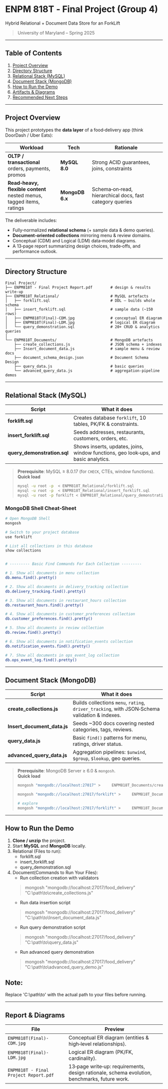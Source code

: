 # ENPM 818T ‑ Final Project (Group 4) 
Hybrid Relational + Document Data Store for an ForkLift
> University of Maryland – Spring 2025  

---

## Table of Contents
1. [Project Overview](#project-overview)  
2. [Directory Structure](#directory-structure)  
3. [Relational Stack (MySQL)](#relational-stack-mysql)  
4. [Document Stack (MongoDB)](#document-stack-mongodb)  
5. [How to Run the Demo](#how-to-run-the-demo)  
6. [Artifacts & Diagrams](#artifacts--diagrams)  
7. [Recommended Next Steps](#recommended-next-steps)

---

## Project Overview
This project prototypes the **data layer** of a food‑delivery app (think DoorDash / Uber Eats):

| Workload | Tech | Rationale |
|----------|------|-----------|
| **OLTP / transactional**<br>orders, payments, promos | **MySQL 8.0** | Strong ACID guarantees, joins, constraints |
| **Read‑heavy, flexible content**<br>nested menus, tagged items, ratings | **MongoDB 6.x** | Schema‑on‑read, hierarchical docs, fast category queries |

The deliverable includes:
* Fully‑normalized **relational schema** (+ sample data & demo queries).  
* **Document‑oriented collections** mirroring menu & review domains.  
* Conceptual (CDM) and Logical (LDM) data‑model diagrams.  
* A 13‑page report summarizing design choices, trade‑offs, and performance outlook.

---

## Directory Structure
```
Final Project/
├── ENPM818T - Final Project Report.pdf        # design & results write‑up
├── ENPM818T_Relational/                       # MySQL artefacts
│   ├── forklift.sql                           # DDL – builds whole schema
│   ├── insert_forklift.sql                    # sample data (~150 rows)
│   ├── ENPM818T(Final)-CDM.jpg                # conceptual ER diagram
│   ├── ENPM818T(Final)-LDM.jpg                # logical ER diagram
│   └── query_demonstration.sql                # 20+ CRUD & analytics queries
│            
└── ENPM818T_Documents/                        # MongoDB artefacts
    ├── create_collections.js                  # JSON schema + indexes
    ├── Insert_document_data.js                # sample menu & review docs
    ├── document_schema_design.json            # Document Schema Design
    ├── query_data.js                          # basic queries
    └── advanced_query_data.js                 # aggregation‑pipeline demos
```

---

## Relational Stack (MySQL)

| Script | What it does |
|--------|--------------|
| **forklift.sql** | Creates database `forklift`, 10 tables, PK/FK & constraints. |
| **insert_forklift.sql** | Seeds addresses, restaurants, customers, orders, etc. |
| **query_demonstration.sql** | Shows inserts, updates, joins, window functions, geo look‑ups, and basic analytics. |

> **Prerequisite**: MySQL ≥ 8.0.17 (for `CHECK`, CTEs, window functions).  
> **Quick load**  
> ```bash
> mysql -u root -p  < ENPM818T_Relational/forklift.sql
> mysql -u root -p  < ENPM818T_Relational/insert_forklift.sql
> mysql -u root -p forklift < ENPM818T_Relational/query_demonstration.sql
> ```
### MongoDB Shell Cheat‑Sheet

```bash
# Open MongoDB Shell
mongosh

# Switch to your project database
use forklift

# List all collections in this database
show collections


# --------- Basic Find Commands For Each Collection ---------

# 1. Show all documents in menu collection
db.menu.find().pretty()

# 2. Show all documents in delivery_tracking collection
db.delivery_tracking.find().pretty()

# 3. Show all documents in restaurant_hours collection
db.restaurant_hours.find().pretty()

# 4. Show all documents in customer_preferences collection
db.customer_preferences.find().pretty()

# 5. Show all documents in review collection
db.review.find().pretty()

# 6. Show all documents in notification_events collection
db.notification_events.find().pretty()

# 7. Show all documents in ops_event_log collection
db.ops_event_log.find().pretty()
```


---

## Document Stack (MongoDB)

| Script | What it does |
|--------|--------------|
| **create_collections.js** | Builds collections `menu`, `rating`, `driver_tracking`, with JSON‑Schema validation & indexes. |
| **Insert_document_data.js** | Seeds ~300 docs covering nested categories, tags, reviews. |
| **query_data.js** | Basic `find()` patterns for menu, ratings, driver status. |
| **advanced_query_data.js** | Aggregation pipelines: `$unwind`, `$group`, `$lookup`, geo queries. |

> **Prerequisite**: MongoDB Server ≥ 6.0 & `mongosh`.  
> **Quick load**  
> ```bash
> mongosh "mongodb://localhost:27017" >     ENPM818T_Documents/create_collections.js
>
> mongosh "mongodb://localhost:27017/forklift" >     ENPM818T_Documents/Insert_document_data.js
>
> # explore
> mongosh "mongodb://localhost:27017/forklift" >     ENPM818T_Documents/query_data.js
> ```

---

## How to Run the Demo

1. **Clone / unzip** the project.  
2. Start **MySQL** and **MongoDB** locally.  
3. Relational (Files to run):
   * forklift.sql
   * insert_forklift.sql
   * query_demonstration.sql
4. Document(Commands to Run Your Files):
   * Run collection creation with validators
   > mongosh "mongodb://localhost:27017/food_delivery" "C:\path\to\create_collections.js"
   * Run data insertion script
   > mongosh "mongodb://localhost:27017/food_delivery" "C:\path\to\Insert_document_data.js"
   * Run query demonstration script
   > mongosh "mongodb://localhost:27017/food_delivery" "C:\path\to\query_data.js"
   * Run advanced query demonstration 
   > mongosh "mongodb://localhost:27017/food_delivery" "C:\path\to\advanced_query_demo.js"


Note:
-----
Replace 'C:\path\to\' with the actual path to your files before running.


---

## Report & Diagrams
| File | Preview                                                                                      |
|------|----------------------------------------------------------------------------------------------|
| `ENPM818T(Final)-CDM.jpg` | Conceptual ER diagram (entities & high‑level relationships).                                 |
| `ENPM818T(Final)-LDM.jpg` | Logical ER diagram (PK/FK, cardinality).                                                     |
| `ENPM818T - Final Project Report.pdf` | 13‑page write‑up: requirements, design rationale, schema evolution, benchmarks, future work. |
